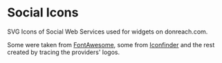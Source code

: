 # Social Icons

SVG Icons of Social Web Services used for widgets on donreach.com.

Some were taken from [FontAwesome](http://fontawesome.io/), some from [Iconfinder](http://iconfinder.com/) and the rest created by tracing the providers' logos.
